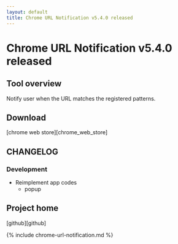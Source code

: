 ```yaml
---
layout: default
title: Chrome URL Notification v5.4.0 released
---
```

# Chrome URL Notification v5.4.0 released


## Tool overview

Notify user when the URL matches the registered patterns.


## Download

[chrome web store][chrome_web_store]


## CHANGELOG

### Development

- Reimplement app codes
  - popup


## Project home

[github][github]



{% include chrome-url-notification.md %}
